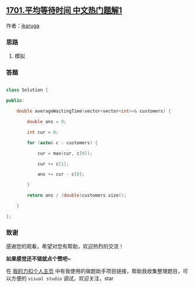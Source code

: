 ## [1701.平均等待时间 中文热门题解1](https://leetcode.cn/problems/average-waiting-time/solutions/100000/average-waiting-time-by-ikaruga-3iej)

作者：[ikaruga](https://leetcode.cn/u/ikaruga)
### 思路
1. 模拟

### 答题
```C++ []
class Solution {
public:
    double averageWaitingTime(vector<vector<int>>& customers) {
        double ans = 0;
        int cur = 0;
        for (auto& c : customers) {
            cur = max(cur, c[0]);
            cur += c[1];
            ans += cur - c[0];
        }
        return ans / (double)customers.size();
    }
};
```



### 致谢

感谢您的观看，希望对您有帮助，欢迎热烈的交流！  

**如果感觉还不错就点个赞吧~**

在 [我的力扣个人主页](https://leetcode-cn.com/u/ikaruga/) 中有我使用的做题助手项目链接，帮助我收集整理题目，可以方便的 `visual studio` 调试，欢迎关注，star


